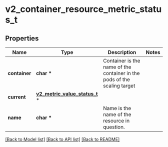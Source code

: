 # v2_container_resource_metric_status_t

## Properties
Name | Type | Description | Notes
------------ | ------------- | ------------- | -------------
**container** | **char \*** | Container is the name of the container in the pods of the scaling target | 
**current** | [**v2_metric_value_status_t**](v2_metric_value_status.md) \* |  | 
**name** | **char \*** | Name is the name of the resource in question. | 

[[Back to Model list]](../README.md#documentation-for-models) [[Back to API list]](../README.md#documentation-for-api-endpoints) [[Back to README]](../README.md)


